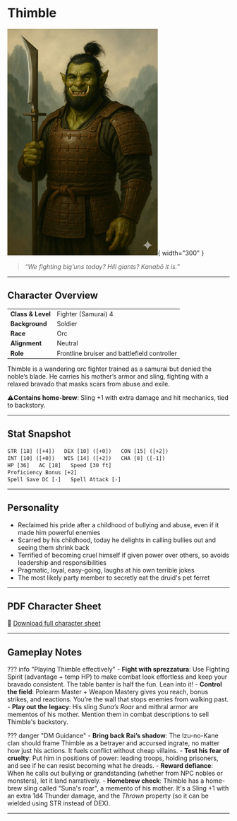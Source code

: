 # Thimble

![Thimble](assets/thimble.png){ width="300" }

> *“We fighting big’uns today? Hill giants? Kanabō it is.”*

---

## Character Overview

|                   |                                      |
| ----------------- | ------------------------------------ |
| **Class & Level** | Fighter (Samurai) 4           |
| **Background**    | Soldier                         |
| **Race**          | Orc                               |
| **Alignment**     | Neutral                          |
| **Role**          | Frontline bruiser and battlefield controller                 |

Thimble is a wandering orc fighter trained as a samurai but denied the noble’s blade. He carries his mother’s armor and sling, fighting with a relaxed bravado that masks scars from abuse and exile.

⚠️**Contains home-brew**: Sling +1 with extra damage and hit mechanics, tied to backstory.

---

## Stat Snapshot

```text
STR [18] ([+4])   DEX [10] ([+0])   CON [15] ([+2])
INT [10] ([+0])   WIS [14] ([+2])   CHA [8] ([-1])
HP [36]   AC [18]   Speed [30 ft]
Proficiency Bonus [+2]
Spell Save DC [-]   Spell Attack [-]
```

---

## Personality

* Reclaimed his pride after a childhood of bullying and abuse, even if it made him powerful enemies
* Scarred by his childhood, today he delights in calling bullies out and seeing them shrink back
* Terrified of becoming cruel himself if given power over others, so avoids leadership and responsibilities
* Pragmatic, loyal, easy-going, laughs at his own terrible jokes
* The most likely party member to secretly eat the druid's pet ferret

---

## PDF Character Sheet

📄 [Download full character sheet](assets/thimble.pdf)

---

## Gameplay Notes

??? info "Playing Thimble effectively"
    - **Fight with sprezzatura**: Use Fighting Spirit (advantage + temp HP) to make combat look effortless and keep your bravado consistent. The table banter is half the fun. Lean into it!
    - **Control the field**: Polearm Master + Weapon Mastery gives you reach, bonus strikes, and reactions. You’re the wall that stops enemies from walking past.
    - **Play out the legacy**: His sling *Suna’s Roar* and mithral armor are mementos of his mother. Mention them in combat descriptions to sell Thimble's backstory.

??? danger "DM Guidance"
    - **Bring back Rai’s shadow**: The Izu-no-Kane clan should frame Thimble as a betrayer and accursed ingrate, no matter how just his actions. It fuels conflict without cheap villains.
    - **Test his fear of cruelty**: Put him in positions of power: leading troops, holding prisoners, and see if he can resist becoming what he dreads.
    - **Reward defiance**: When he calls out bullying or grandstanding (whether from NPC nobles or monsters), let it land narratively.
	- **Homebrew check**: Thimble has a home-brew sling called "Suna's roar", a memento of his mother. It's a Sling +1 with an extra 1d4 Thunder damage, and the *Thrown* property (so it can be wielded using STR instead of DEX).

---
